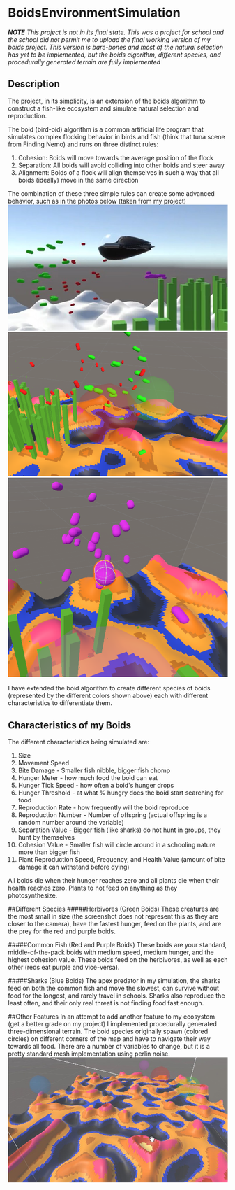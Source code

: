 # BoidsEnvironmentSimulation
***NOTE** This project is not in its final state. This was a project for school and the school did not permit me to upload the final working version of my boids project. This version is bare-bones and most of the natural selection has yet to be implemented, but the boids algorithm, different species, and procedurally generated terrain are fully implemented*
## Description
The project, in its simplicity, is an extension of the boids algorithm to construct a fish-like ecosystem and simulate natural selection and reproduction. 

The boid (bird-oid) algorithm is a common artificial life program that simulates complex flocking behavior in birds and fish (think that tuna scene from Finding Nemo) and runs on three distinct rules:
1. Cohesion: Boids will move towards the average position of the flock
2. Separation: All boids will avoid colliding into other boids and steer away
3. Alignment: Boids of a flock will align themselves in such a way that all boids (ideally) move in the same direction

The combination of these three simple rules can create some advanced behavior, such as in the photos below (taken from my project)
![Alt text](<Boids Image 1.jpg>)
![Alt text](image.png)
![Alt text](image-1.png)

I have extended the boid algorithm to create different species of boids (represented by the different colors shown above) each with different characteristics to differentiate them.
## Characteristics of my Boids
The different characteristics being simulated are:
1. Size
2. Movement Speed
3. Bite Damage - Smaller fish nibble, bigger fish chomp
3. Hunger Meter - how much food the boid can eat
4. Hunger Tick Speed - how often a boid's hunger drops
5. Hunger Threshold - at what % hungry does the boid start searching for food
6. Reproduction Rate - how frequently will the boid reproduce
7. Reproduction Number - Number of offspring (actual offspring is a random number around the variable)
8. Separation Value - Bigger fish (like sharks) do not hunt in groups, they hunt by themselves
9. Cohesion Value - Smaller fish will circle around in a schooling nature more than bigger fish
10. Plant Reproduction Speed, Frequency, and Health Value (amount of bite damage it can withstand before dying)

All boids die when their hunger reaches zero and all plants die when their health reaches zero. Plants to not feed on anything as they photosynthesize. 

##Different Species
#####Herbivores (Green Boids)
These creatures are the most small in size (the screenshot does not represent this as they are closer to the camera), have the fastest hunger, feed on the plants, and are the prey for the red and purple boids.

#####Common Fish (Red and Purple Boids)
These boids are your standard, middle-of-the-pack boids with medium speed, medium hunger, and the highest cohesion value. These boids feed on the herbivores, as well as each other (reds eat purple and vice-versa).

#####Sharks (Blue Boids)
The apex predator in my simulation, the sharks feed on both the common fish and move the slowest, can survive without food for the longest, and rarely travel in schools. Sharks also reproduce the least often, and their only real threat is not finding food fast enough.

##Other Features
In an attempt to add another feature to my ecosystem (get a better grade on my project) I implemented procedurally generated three-dimensional terrain. The boid species originally spawn (colored circles) on different corners of the map and have to navigate their way towards all food. There are a number of variables to change, but it is a pretty standard mesh implementation using perlin noise.
![Alt text](<Boids Terrain Image 1.jpg>)
